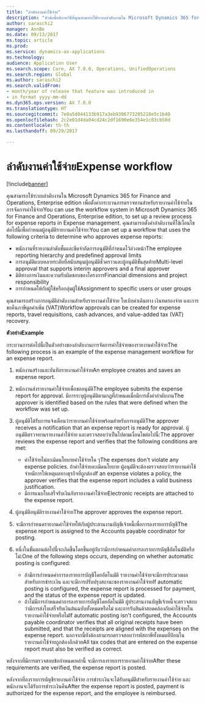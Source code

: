 ```yaml
---
title: "ลำดับงานค่าใช้จ่าย"
description: "หัวข้อนี้อธิบายวิธีที่คุณสามารถใช้ระบบลำดับงานใน Microsoft Dynamics 365 for Finance and Operations, Enterprise edition เพื่อตั้งค่ากระบวนการตรวจทานสำหรับรายงานค่าใช้จ่ายในการจัดการค่าใช้จ่าย"
author: saraschi2
manager: AnnBe
ms.date: 09/13/2017
ms.topic: article
ms.prod: 
ms.service: dynamics-ax-applications
ms.technology: 
audience: Application User
ms.search.scope: Core, AX 7.0.0, Operations, UnifiedOperations
ms.search.region: Global
ms.author: saraschi2
ms.search.validFrom:
- month/year of release that feature was introduced in
- in format yyyy-mm-dd
ms.dyn365.ops.version: AX 7.0.0
ms.translationtype: HT
ms.sourcegitcommit: 7e0a5d044133b917a3eb9386773205218e5c1b40
ms.openlocfilehash: 2c2e01d4da04cd24c2df1690e6e354e1c03cb50d
ms.contentlocale: th-th
ms.lasthandoff: 09/29/2017

---
```


# <a name="expense-workflow"></a><span data-ttu-id="831fa-103">ลำดับงานค่าใช้จ่าย</span><span class="sxs-lookup"><span data-stu-id="831fa-103">Expense workflow</span></span>

[!include[banner](../includes/banner.md)]

<span data-ttu-id="831fa-104">คุณสามารถใช้ระบบลำดับงานใน Microsoft Dynamics 365 for Finance and Operations, Enterprise edition เพื่อตั้งค่ากระบวนการตรวจทานสำหรับรายงานค่าใช้จ่ายในการจัดการค่าใช้จ่าย</span><span class="sxs-lookup"><span data-stu-id="831fa-104">You can use the workflow system in Microsoft Dynamics 365 for Finance and Operations, Enterprise edition, to set up a review process for expense reports in Expense management.</span></span> <span data-ttu-id="831fa-105">คุณสามารถตั้งค่าลำดับงานที่ใช้เงื่อนไขต่อไปนี้เพื่อกำหนดผู้อนุมัติรายงานค่าใช้จ่าย:</span><span class="sxs-lookup"><span data-stu-id="831fa-105">You can set up a workflow that uses the following criteria to determine who approves expense reports:</span></span>

- <span data-ttu-id="831fa-106">พนักงานที่รายงานลำดับชั้นและขีดจำกัดการอนุมัติที่กำหนดไว้ล่วงหน้า</span><span class="sxs-lookup"><span data-stu-id="831fa-106">The employee reporting hierarchy and predefined approval limits</span></span>
- <span data-ttu-id="831fa-107">การอนุมัติแบบหลายระดับที่สนับสนุนผู้อนุมัติชั่วคราวและผู้อนุมัติขั้นสุดท้าย</span><span class="sxs-lookup"><span data-stu-id="831fa-107">Multi-level approval that supports interim approvers and a final approver</span></span>
- <span data-ttu-id="831fa-108">มิติทางการเงินและความรับผิดชอบของโครงการ</span><span class="sxs-lookup"><span data-stu-id="831fa-108">Financial dimensions and project responsibility</span></span>
- <span data-ttu-id="831fa-109">การกำหนดให้กับผู้ใช้หรือกลุ่มผู้ใช้</span><span class="sxs-lookup"><span data-stu-id="831fa-109">Assignment to specific users or user groups</span></span>

<span data-ttu-id="831fa-110">คุณสามารถสร้างการอนุมัติลำดับงานสำหรับรายงานค่าใช้จ่าย ใบเบิกค่าเดินทาง เงินทดรองจ่าย และการขอคืนภาษีมูลค่าเพิ่ม (VAT)</span><span class="sxs-lookup"><span data-stu-id="831fa-110">Workflow approvals can be created for expense reports, travel requisitions, cash advances, and value-added tax (VAT) recovery.</span></span>

<span data-ttu-id="831fa-111">**ตัวอย่าง**</span><span class="sxs-lookup"><span data-stu-id="831fa-111">**Example**</span></span>

<span data-ttu-id="831fa-112">กระบวนการต่อไปนี้เป็นตัวอย่างของลำดับงานการจัดการค่าใช้จ่ายของรายงานค่าใช้จ่าย</span><span class="sxs-lookup"><span data-stu-id="831fa-112">The following process is an example of the expense management workflow for an expense report.</span></span>

1. <span data-ttu-id="831fa-113">พนักงานสร้างและบันทึกรายงานค่าใช้จ่าย</span><span class="sxs-lookup"><span data-stu-id="831fa-113">An employee creates and saves an expense report.</span></span>
2. <span data-ttu-id="831fa-114">พนักงานส่งรายงานค่าใช้จ่ายเพื่อขออนุมัติ</span><span class="sxs-lookup"><span data-stu-id="831fa-114">The employee submits the expense report for approval.</span></span> <span data-ttu-id="831fa-115">มีการระบุผู้อนุมัติตามกฎที่กำหนดเมื่อมีการตั้งค่าลำดับงาน</span><span class="sxs-lookup"><span data-stu-id="831fa-115">The approver is identified based on the rules that were defined when the workflow was set up.</span></span>
3. <span data-ttu-id="831fa-116">ผู้อนุมัติได้รับการแจ้งเตือนว่ารายงานค่าใช้จ่ายพร้อมสำหรับการอนุมัติ</span><span class="sxs-lookup"><span data-stu-id="831fa-116">The approver receives a notification that an expense report is ready for approval.</span></span> <span data-ttu-id="831fa-117">ผู้อนุมัติตรวจทานรายงานค่าใช้จ่าย และตรวจสอบว่าเป็นไปตามเงื่อนไขต่อไปนี้:</span><span class="sxs-lookup"><span data-stu-id="831fa-117">The approver reviews the expense report and verifies that the following conditions are met:</span></span>

    - <span data-ttu-id="831fa-118">ค่าใช้จ่ายไม่ละเมิดนโยบายค่าใช้จ่ายใด ๆ</span><span class="sxs-lookup"><span data-stu-id="831fa-118">The expenses don't violate any expense policies.</span></span> <span data-ttu-id="831fa-119">ถ้าค่าใช้จ่ายละเมิดนโยบาย ผู้อนุมัติจะต้องตรวจสอบว่ารายงานค่าใช้จ่ายมีการให้เหตุผลทางธุรกิจที่ถูกต้อง</span><span class="sxs-lookup"><span data-stu-id="831fa-119">If an expense violates a policy, the approver verifies that the expense report includes a valid business justification.</span></span>
    - <span data-ttu-id="831fa-120">มีการแนบใบเสร็จรับเงินกับรายงานค่าใช้จ่าย</span><span class="sxs-lookup"><span data-stu-id="831fa-120">Electronic receipts are attached to the expense report.</span></span>

4. <span data-ttu-id="831fa-121">ผู้อนุมัติอนุมัติรายงานค่าใช้จ่าย</span><span class="sxs-lookup"><span data-stu-id="831fa-121">The approver approves the expense report.</span></span>
5. <span data-ttu-id="831fa-122">จะมีการกำหนดรายงานค่าใช้จ่ายให้กับผู้ประสานงานบัญชีเจ้าหนี้เพื่อการลงรายการบัญชี</span><span class="sxs-lookup"><span data-stu-id="831fa-122">The expense report is assigned to the Accounts payable coordinator for posting.</span></span>
6. <span data-ttu-id="831fa-123">หนึ่งในขั้นตอนต่อไปนี้จะเกิดขึ้นโดยขึ้นอยู่กับว่ามีการกำหนดค่าการลงรายการบัญชีอัตโนมัติหรือไม่:</span><span class="sxs-lookup"><span data-stu-id="831fa-123">One of the following steps occurs, depending on whether automatic posting is configured:</span></span>

    - <span data-ttu-id="831fa-124">ถ้ามีการกำหนดค่าการลงรายการบัญชีโดยอัตโนมัติ รายงานค่าใช้จ่ายจะมีการประมวลผลสำหรับการชำระเงิน และจะมีการปรับปรุงสถานะของรายงานค่าใช้จ่าย</span><span class="sxs-lookup"><span data-stu-id="831fa-124">If automatic posting is configured, the expense report is processed for payment, and the status of the expense report is updated.</span></span>
    - <span data-ttu-id="831fa-125">ถ้าไม่มีการกำหนดค่าการลงรายการบัญชีโดยอัตโนมัติ ผู้ประสานงานบัญชีเจ้าหนี้จะตรวจสอบว่ามีการส่งใบเสร็จรับเงินต้นฉบับทั้งหมดหรือไม่ และการรับสินค้าสอดคล้องกับค่าใช้จ่ายในรายงานค่าใช้จ่ายหรือไม่</span><span class="sxs-lookup"><span data-stu-id="831fa-125">If automatic posting isn't configured, the Accounts payable coordinator verifies that all original receipts have been submitted, and that the receipts are aligned with the expenses on the expense report.</span></span> <span data-ttu-id="831fa-126">นอกจากนี้ยังต้องสามารถตรวจสอบว่ารหัสภาษีทั้งหมดที่ป้อนในรายงานค่าใช้จ่ายถูกต้องอีกด้วย</span><span class="sxs-lookup"><span data-stu-id="831fa-126">All tax codes that are entered on the expense report must also be verified as correct.</span></span>

<span data-ttu-id="831fa-127">หลังจากที่มีการตรวจสอบข้อกำหนดเหล่านี้ จะมีการลงรายการรายงานค่าใช้จ่าย</span><span class="sxs-lookup"><span data-stu-id="831fa-127">After these requirements are verified, the expense report is posted.</span></span>

<span data-ttu-id="831fa-128">หลังจากที่ลงรายการบัญชีรายงานค่าใช้จ่าย การชำระเงินจะได้รับอนุมัติสำหรับรายงานค่าใช้จ่าย และพนักงานจะได้รับการชำระเงินคืน</span><span class="sxs-lookup"><span data-stu-id="831fa-128">After the expense report is posted, payment is authorized for the expense report, and the employee is reimbursed.</span></span>

